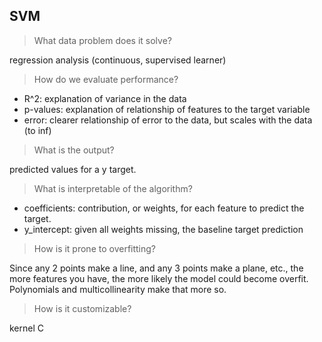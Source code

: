 ## SVM

> What data problem does it solve?

regression analysis (continuous, supervised learner)

> How do we evaluate performance?

- R^2: explanation of variance in the data
- p-values: explanation of relationship of features to the target variable
- error: clearer relationship of error to the data, but scales with the data (to inf)

> What is the output?

predicted values for a y target.

> What is interpretable of the algorithm?

- coefficients: contribution, or weights, for each feature to predict the target.
- y_intercept: given all weights missing, the baseline target prediction

> How is it prone to overfitting?

Since any 2 points make a line, and any 3 points make a plane, etc., the more features you have, the more likely the model could become overfit. Polynomials and multicollinearity make that more so.

> How is it customizable?

kernel
C